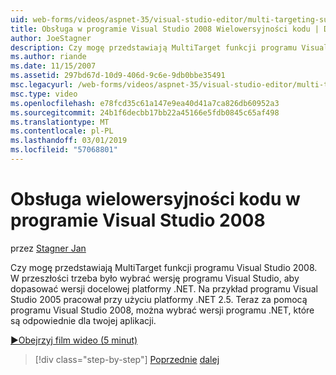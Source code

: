 ```yaml
---
uid: web-forms/videos/aspnet-35/visual-studio-editor/multi-targeting-support-in-visual-studio-2008
title: Obsługa w programie Visual Studio 2008 Wielowersyjności kodu | Dokumentacja firmy Microsoft
author: JoeStagner
description: Czy mogę przedstawiają MultiTarget funkcji programu Visual Studio 2008. W przeszłości trzeba było wybrać wersję programu Visual Studio, aby dopasować docelowych versi .NET...
ms.author: riande
ms.date: 11/15/2007
ms.assetid: 297bd67d-10d9-406d-9c6e-9db0bbe35491
msc.legacyurl: /web-forms/videos/aspnet-35/visual-studio-editor/multi-targeting-support-in-visual-studio-2008
msc.type: video
ms.openlocfilehash: e78fcd35c61a147e9ea40d41a7ca826db60952a3
ms.sourcegitcommit: 24b1f6decbb17bb22a45166e5fdb0845c65af498
ms.translationtype: MT
ms.contentlocale: pl-PL
ms.lasthandoff: 03/01/2019
ms.locfileid: "57068801"
---
```

<a name="multi-targeting-support-in-visual-studio-2008"></a>Obsługa wielowersyjności kodu w programie Visual Studio 2008
====================
przez [Stagner Jan](https://github.com/JoeStagner)

Czy mogę przedstawiają MultiTarget funkcji programu Visual Studio 2008. W przeszłości trzeba było wybrać wersję programu Visual Studio, aby dopasować wersji docelowej platformy .NET. Na przykład programu Visual Studio 2005 pracował przy użyciu platformy .NET 2.5. Teraz za pomocą programu Visual Studio 2008, można wybrać wersji programu .NET, które są odpowiednie dla twojej aplikacji.

[&#9654;Obejrzyj film wideo (5 minut)](https://channel9.msdn.com/Blogs/ASP-NET-Site-Videos/multi-targeting-support-in-visual-studio-2008)

> [!div class="step-by-step"]
> [Poprzednie](javascript-debugging-in-visual-studio-2008.md)
> [dalej](intellisense-for-jscript-and-aspnet-ajax.md)
